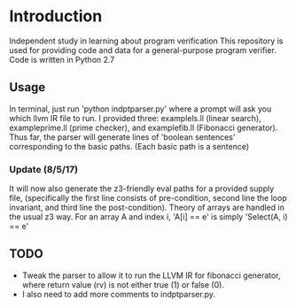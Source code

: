 # Introduction
Independent study in learning about program verification
This repository is used for providing code and data for a general-purpose program verifier. Code is written in Python 2.7

## Usage
In terminal, just run 'python indptparser.py' where a prompt will ask you which llvm IR file to run. I provided three: examplels.ll (linear search), exampleprime.ll (prime checker), and examplefib.ll (Fibonacci generator). Thus far, the parser will generate lines of 'boolean sentences' corresponding to the basic paths. (Each basic path is a sentence)

### Update (8/5/17)
It will now also generate the z3-friendly eval paths for a provided supply file, (specifically the first line consists of pre-condition, second line the loop invariant, and third line the post-condition). Theory of arrays are handled in the usual z3 way. For an array A and index i, 'A[i] == e' is simply 'Select(A, i) == e'

## TODO
* Tweak the parser to allow it to run the LLVM IR for fibonacci generator, where return value (rv) is not either true (1) or false (0). 
* I also need to add more comments to indptparser.py.
